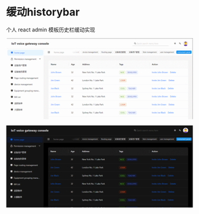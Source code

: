 # 缓动historybar  
个人 react admin 模板历史栏缓动实现

![./animation-historybar.gif](./animation-historybar.gif)   

![./animation-historybar_dark.gif](./animation-historybar_dark.gif)   
   